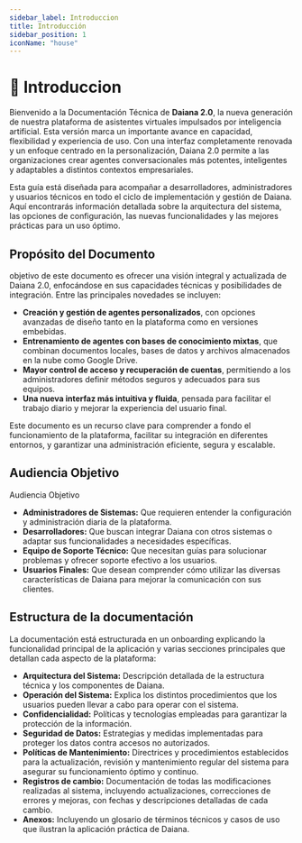 ```yaml
---
sidebar_label: Introduccion
title: Introducción
sidebar_position: 1
iconName: "house"
---
```



# 👋 Introduccion

Bienvenido a la Documentación Técnica de **Daiana 2.0**, la nueva generación de nuestra plataforma de asistentes virtuales impulsados por inteligencia artificial. Esta versión marca un importante avance en capacidad, flexibilidad y experiencia de uso. Con una interfaz completamente renovada y un enfoque centrado en la personalización, Daiana 2.0 permite a las organizaciones crear agentes conversacionales más potentes, inteligentes y adaptables a distintos contextos empresariales.

Esta guía está diseñada para acompañar a desarrolladores, administradores y usuarios técnicos en todo el ciclo de implementación y gestión de Daiana. Aquí encontrarás información detallada sobre la arquitectura del sistema, las opciones de configuración, las nuevas funcionalidades y las mejores prácticas para un uso óptimo.

## Propósito del Documento

objetivo de este documento es ofrecer una visión integral y actualizada de Daiana 2.0, enfocándose en sus capacidades técnicas y posibilidades de integración. Entre las principales novedades se incluyen:

- **Creación y gestión de agentes personalizados**, con opciones avanzadas de diseño tanto en la plataforma como en versiones embebidas.
- **Entrenamiento de agentes con bases de conocimiento mixtas**, que combinan documentos locales, bases de datos y archivos almacenados en la nube como Google Drive.
- **Mayor control de acceso y recuperación de cuentas**, permitiendo a los administradores definir métodos seguros y adecuados para sus equipos.
- **Una nueva interfaz más intuitiva y fluida**, pensada para facilitar el trabajo diario y mejorar la experiencia del usuario final.


Este documento es un recurso clave para comprender a fondo el funcionamiento de la plataforma, facilitar su integración en diferentes entornos, y garantizar una administración eficiente, segura y escalable.

## Audiencia Objetivo

Audiencia Objetivo

-   **Administradores de Sistemas:** Que requieren entender la configuración y administración diaria de la plataforma.
-   **Desarrolladores:** Que buscan integrar Daiana con otros sistemas o adaptar sus funcionalidades a necesidades específicas.
-   **Equipo de Soporte Técnico:** Que necesitan guías para solucionar problemas y ofrecer soporte efectivo a los usuarios.
-   **Usuarios Finales:** Que desean comprender cómo utilizar las diversas características de Daiana para mejorar la comunicación con sus clientes.

## Estructura de la documentación

La documentación está estructurada en un onboarding explicando la funcionalidad principal de la aplicación y varias secciones principales que detallan cada aspecto de la plataforma:

-   **Arquitectura del Sistema:** Descripción detallada de la estructura técnica y los componentes de Daiana.
-   **Operación del Sistema:** Explica los distintos procedimientos que los usuarios pueden llevar a cabo para operar con el sistema.
-   **Confidencialidad:** Políticas y tecnologías empleadas para garantizar la protección de la información.
-   **Seguridad de Datos:** Estrategias y medidas implementadas para proteger los datos contra accesos no autorizados.
-   **Políticas de Mantenimiento:** Directrices y procedimientos establecidos para la actualización, revisión y mantenimiento regular del sistema para asegurar su funcionamiento óptimo y continuo.
-   **Registros de cambio:** Documentación de todas las modificaciones realizadas al sistema, incluyendo actualizaciones, correcciones de errores y mejoras, con fechas y descripciones detalladas de cada cambio.
-   **Anexos:** Incluyendo un glosario de términos técnicos y casos de uso que ilustran la aplicación práctica de Daiana.
